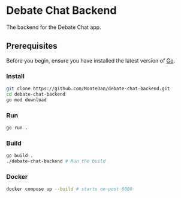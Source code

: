 # Debate Chat Backend

The backend for the Debate Chat app.

## Prerequisites

Before you begin, ensure you have installed the latest version of [Go](https://go.dev/dl/).

### Install

```bash
git clone https://github.com/MonteDan/debate-chat-backend.git
cd debate-chat-backend
go mod download
```

### Run

```bash
go run .
```

### Build

```bash
go build .
./debate-chat-backend # Run the build
```

### Docker

```bash
docker compose up --build # starts on post 8080
```
